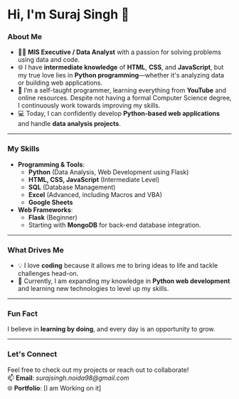 # Hi, I'm Suraj Singh 👋

### About Me
- 👨‍💻 **MIS Executive / Data Analyst** with a passion for solving problems using data and code.  
- 🌐 I have **intermediate knowledge** of **HTML**, **CSS**, and **JavaScript**, but my true love lies in **Python programming**—whether it's analyzing data or building web applications.  
- 📖 I’m a self-taught programmer, learning everything from **YouTube** and online resources. Despite not having a formal Computer Science degree, I continuously work towards improving my skills.  
- 💻 Today, I can confidently develop **Python-based web applications** and handle **data analysis projects**.

---

### My Skills
- **Programming & Tools**:
  - **Python** (Data Analysis, Web Development using Flask)
  - **HTML, CSS, JavaScript** (Intermediate Level)
  - **SQL** (Database Management)
  - **Excel** (Advanced, including Macros and VBA)
  - **Google Sheets**
- **Web Frameworks**:  
  - **Flask** (Beginner)  
  - Starting with **MongoDB** for back-end database integration.

---

### What Drives Me
- 💡 I love **coding** because it allows me to bring ideas to life and tackle challenges head-on.  
- 🌱 Currently, I am expanding my knowledge in **Python web development** and learning new technologies to level up my skills.

---

### Fun Fact  
I believe in **learning by doing**, and every day is an opportunity to grow.  

---

### Let's Connect  
Feel free to check out my projects or reach out to collaborate!  
📫 **Email**: _surajsingh.noida98@gmail.com_  
🌐 **Portfolio**: [I am Working on it]
